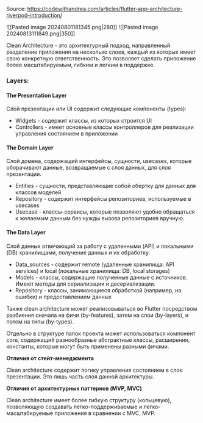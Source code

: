 Source: https://codewithandrea.com/articles/flutter-app-architecture-riverpod-introduction/

![[Pasted image 20240801181345.png|280]]
![[Pasted image 20240813111849.png|350]]

Clean Architecture - это архитектурный подход, направленный разделение приложения на несколько слоев, каждый из которых имеет свою конкретную ответственность. Это позволяет сделать приложение более масштабируемым, гибким и легким в поддержке.

### Layers: 

#### The Presentation Layer

Слой презентации или UI содержит следующие компоненты (types):

- Widgets - содержит классы, из которых строится UI
- Controllers - имеет основные классы контроллеров для реализации управления состоянием в приложении

#### The Domain Layer

Слой домена, содержащий интерфейсы, сущности, usecases, которые оборачивают данные, возвращаемые с слоя данных, для слоя презентации.

- Entities - сущности, представляющие собой обертку для данных для классов моделей 
- Repository - содержит интерфейсы репозиториев, используемые в usecases
- Usecase - классы-сервисы, которые позволяют удобно обращаться к желаемым данным без нужды вызова репозиториев вручную.

#### The Data Layer

Слой данных отвечающий за работу с удаленными (API) и локальными (DB) хранилищами, получение данных и их обработку.

- Data_sources - содержит remote (удаленные хранилища: API services) и local (локальные хранилища: DB, local storages)
- Models - классы, содержащие полученные данные с источников. Имеют методы для сериализации и десериализации.
- Repository - классы, занимающиеся обработкой (например, на ошибки) и предоставлением данных

Также clean architecture может реализовываться во Flutter посредством разбиения сначала на фичи (by-features), затем на слои (by-layers), и потом на типы (by-types). 

Отдельно в структуре папок проекта может использоваться компонент core, содержащий разнообразные абстрактные классы, расширения, константы, которые могут быть применены разными фичами.

**Отличия от стейт-менеджмента**

Clean architecture содержит логику управления состоянием в слое презентации. Это лишь часть слоя данной архитектуры.

**Отличия от архитектурных паттернов (MVP, MVC)**

Clean architecture имеет более гибкую структуру (кольцевую), позволяющую создавать легко-поддерживаемые и легко-масштабируемые приложения в сравнении с MVC, MVP.